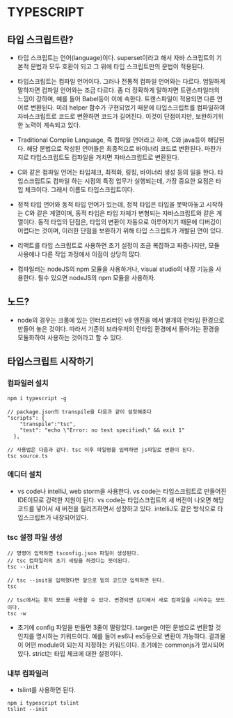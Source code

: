 # TYPESCRIPT

## 타입 스크립트란?

- 타입 스크립트는 언어(language)이다. superset이라고 해서 자바 스크립트의 기본적 문법과 모두 호환이 되고 그 위에 타입 스크립트만의 문법이 적용된다.

- 타입스크립트는 컴파일 언어이다. 그러나 전통적 컴파일 언어와는 다르다. 엄밀하게 말하자면 컴파일 언어와는 조금 다르다. 좀 더 정확하게 말하자면 트랜스파일러의 느낌이 강하며, 예를 들어 Babel등이 이에 속한다. 트랜스파일이 적용되면 다른 언어로 변환된다. 미리 helper 함수가 구현되었기 때문에 타입스크립트를 컴파일하여 자바스크립트로 코드로 변환하면 코드가 길어진다. 이것이 단점이지만, 보완하기위한 노력이 계속되고 있다.

- Traditional Complie Language, 즉 컴파일 언어라고 하며, C와 java등이 해당된다. 해당 문법으로 작성된 언어들은 최종적으로 바이너리 코드로 변환된다. 마찬가지로 타입스크립트도 컴파일을 거치면 자바스크립트로 변환된다.

- C와 같은 컴파일 언어는 타입체크, 최적화, 링킹, 바이너리 생성 등의 일을 한다. 타입스크립트도 컴파일 하는 시점의 특정 업무가 실행되는데, 가장 중요한 요점은 타입 체크이다. 그래서 이름도 타입스크립트이다. 

- 정적 타입 언어와 동적 타입 언어가 있는데, 정적 타입은 타입을 못박아놓고 시작하는 C와 같은 계열이며, 동적 타입은 타입 자체가 변형되는 자바스크립트와 같은 계열이다. 동적 타입의 단점은, 타입의 변환이 자동으로 이루어지기 때문에 디버깅이 어렵다는 것이며, 이러한 단점을 보완하기 위해 타입 스크립트가 개발된 면이 있다.

- 리액트를 타입 스크립트로 사용하면 초기 설정이 조금 복잡하고 짜증나지만, 모듈 사용에나 다른 작업 과정에서 이점이 상당히 많다.

- 컴파일러는 nodeJS의 npm 모듈을 사용하거나, visual studio의 내장 기능을 사용한다. 될수 있으면 nodeJS의 npm 모듈을 사용하자.

## 노드?

- node의 경우는 크롬에 있는 인터프리터인 v8 엔진을 떼서 별개의 런타임 환경으로 만들어 놓은 것이다. 따라서 기존의 브라우저의 런타임 환경에서 돌아가는 환경을 모듈화하여 사용하는 것이라고 할 수 있다.

## 타입스크립트 시작하기

### 컴파일러 설치

```
npm i typescript -g

// package.json의 transpile을 다음과 같이 설정해준다
"scripts": {
    "transpile":"tsc",
    "test": "echo \"Error: no test specified\" && exit 1"
  },

// 사용법은 다음과 같다. tsc 이후 파일명을 입력하면 js파일로 변환이 된다.
tsc source.ts
```

### 에디터 설치

- vs code나 intelliJ, web storm을 사용한다. vs code는 타입스크립트로 만들어진 IDE이므로 강력한 지원이 된다. vs code는 타입스크립트의 새 버전이 나오면 해당 코드를 넣어서 새 버전을 릴리즈하면서 성장하고 있다. intelliJ도 같은 방식으로 타입스크립트가 내장되어있다. 

### tsc 설정 파일 생성

```
// 명령어 입력하면 tsconfig.json 파일이 생성된다.
// tsc 컴파일러의 초기 세팅을 하겠다는 뜻이된다.
tsc --init

// tsc --init을 입력했다면 앞으로 밑의 코드만 입력하면 된다.
tsc

// tsc에서는 왓치 모드를 사용할 수 있다. 변경되면 감지해서 새로 컴파일을 시켜주는 모드이다.
tsc -w
```

- 초기에 config 파일을 만들면 3줄이 딸랑있다. target은 어떤 문법으로 변환할 것인지를 명시하는 키워드이다. 예를 들어 es6나 es5등으로 변환이 가능하다. 결과물이 어떤 module이 되는지 지정하는 키워드이다. 초기에는 commonjs가 명시되어있다. strict는 타입 체크에 대한 설정이다.

### 내부 컴파일러

- tslint를 사용하면 된다.

```
npm i typescript tslint
tslint --init

```